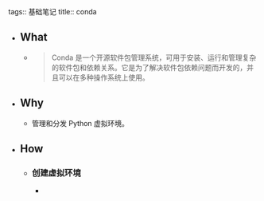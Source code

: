 tags:: 基础笔记
title:: conda

- ## What
	- > Conda 是一个开源软件包管理系统，可用于安装、运行和管理复杂的软件包和依赖关系。它是为了解决软件包依赖问题而开发的，并且可以在多种操作系统上使用。
- ## Why
	- 管理和分发 Python 虚拟环境。
- ## How
	- ### 创建虚拟环境
		-